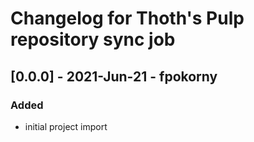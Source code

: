 # Changelog for Thoth's Pulp repository sync job

## [0.0.0] - 2021-Jun-21 - fpokorny

### Added

* initial project import

